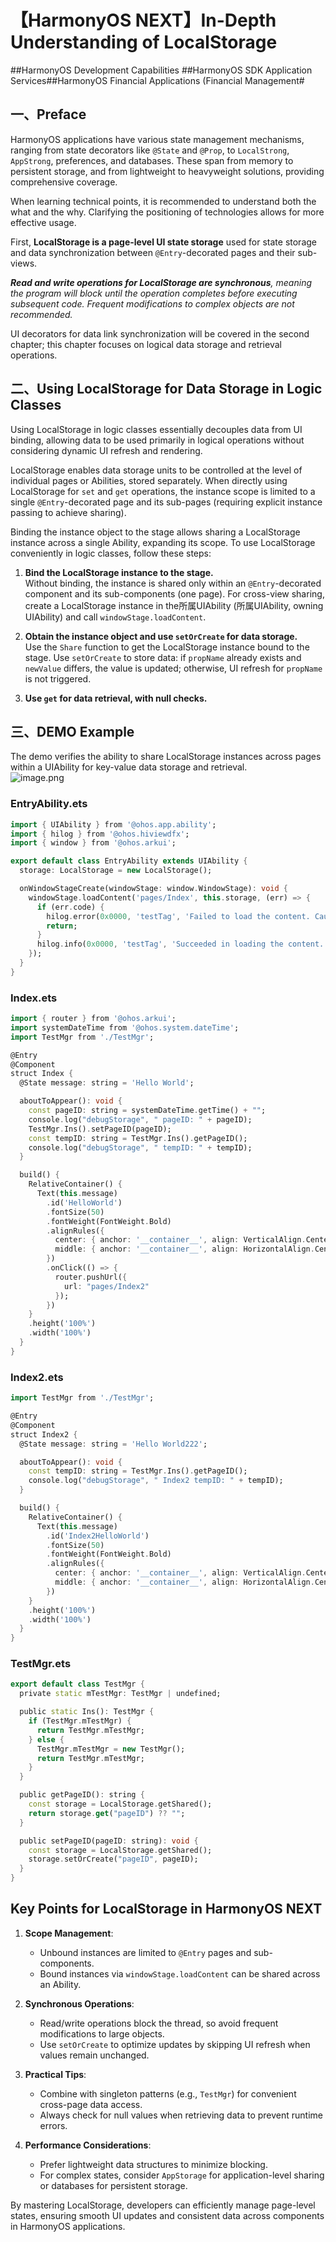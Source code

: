 # 【HarmonyOS NEXT】In-Depth Understanding of LocalStorage  

\##HarmonyOS Development Capabilities ##HarmonyOS SDK Application Services##HarmonyOS Financial Applications (Financial Management#  


## 一、Preface  

HarmonyOS applications have various state management mechanisms, ranging from state decorators like `@State` and `@Prop`, to `LocalStrong`, `AppStrong`, preferences, and databases. These span from memory to persistent storage, and from lightweight to heavyweight solutions, providing comprehensive coverage.  

When learning technical points, it is recommended to understand both the what and the why. Clarifying the positioning of technologies allows for more effective usage.  

First, **LocalStorage is a page-level UI state storage** used for state storage and data synchronization between `@Entry`-decorated pages and their sub-views.  

***Read and write operations for LocalStorage are synchronous**, meaning the program will block until the operation completes before executing subsequent code. Frequent modifications to complex objects are not recommended.*  

UI decorators for data link synchronization will be covered in the second chapter; this chapter focuses on logical data storage and retrieval operations.  


## 二、Using LocalStorage for Data Storage in Logic Classes  

Using LocalStorage in logic classes essentially decouples data from UI binding, allowing data to be used primarily in logical operations without considering dynamic UI refresh and rendering.  

LocalStorage enables data storage units to be controlled at the level of individual pages or Abilities, stored separately. When directly using LocalStorage for `set` and `get` operations, the instance scope is limited to a single `@Entry`-decorated page and its sub-pages (requiring explicit instance passing to achieve sharing).  

Binding the instance object to the stage allows sharing a LocalStorage instance across a single Ability, expanding its scope. To use LocalStorage conveniently in logic classes, follow these steps:  

1. **Bind the LocalStorage instance to the stage.**  
   Without binding, the instance is shared only within an `@Entry`-decorated component and its sub-components (one page). For cross-view sharing, create a LocalStorage instance in the所属UIAbility (所属UIAbility, owning UIAbility) and call `windowStage.loadContent`.  

2. **Obtain the instance object and use `setOrCreate` for data storage.**  
   Use the `Share` function to get the LocalStorage instance bound to the stage. Use `setOrCreate` to store data: if `propName` already exists and `newValue` differs, the value is updated; otherwise, UI refresh for `propName` is not triggered.  

3. **Use `get` for data retrieval, with null checks.**  


## 三、DEMO Example  

The demo verifies the ability to share LocalStorage instances across pages within a UIAbility for key-value data storage and retrieval.  
![image.png](https://api.nutpi.net/file/topic/2025-06-20/image/fb46191615ce4933b85b5f4d701d5f19b1862.png)  

### EntryAbility.ets  
```dart
import { UIAbility } from '@ohos.app.ability';
import { hilog } from '@ohos.hiviewdfx';
import { window } from '@ohos.arkui';

export default class EntryAbility extends UIAbility {
  storage: LocalStorage = new LocalStorage();

  onWindowStageCreate(windowStage: window.WindowStage): void {
    windowStage.loadContent('pages/Index', this.storage, (err) => {
      if (err.code) {
        hilog.error(0x0000, 'testTag', 'Failed to load the content. Cause: %{public}s', JSON.stringify(err) ?? '');
        return;
      }
      hilog.info(0x0000, 'testTag', 'Succeeded in loading the content.');
    });
  }
}
```  

### Index.ets  
```dart
import { router } from '@ohos.arkui';
import systemDateTime from '@ohos.system.dateTime';
import TestMgr from './TestMgr';

@Entry
@Component
struct Index {
  @State message: string = 'Hello World';

  aboutToAppear(): void {
    const pageID: string = systemDateTime.getTime() + "";
    console.log("debugStorage", " pageID: " + pageID);
    TestMgr.Ins().setPageID(pageID);
    const tempID: string = TestMgr.Ins().getPageID();
    console.log("debugStorage", " tempID: " + tempID);
  }

  build() {
    RelativeContainer() {
      Text(this.message)
        .id('HelloWorld')
        .fontSize(50)
        .fontWeight(FontWeight.Bold)
        .alignRules({
          center: { anchor: '__container__', align: VerticalAlign.Center },
          middle: { anchor: '__container__', align: HorizontalAlign.Center }
        })
        .onClick(() => {
          router.pushUrl({
            url: "pages/Index2"
          });
        })
    }
    .height('100%')
    .width('100%')
  }
}
```  

### Index2.ets  
```dart
import TestMgr from './TestMgr';

@Entry
@Component
struct Index2 {
  @State message: string = 'Hello World222';

  aboutToAppear(): void {
    const tempID: string = TestMgr.Ins().getPageID();
    console.log("debugStorage", " Index2 tempID: " + tempID);
  }

  build() {
    RelativeContainer() {
      Text(this.message)
        .id('Index2HelloWorld')
        .fontSize(50)
        .fontWeight(FontWeight.Bold)
        .alignRules({
          center: { anchor: '__container__', align: VerticalAlign.Center },
          middle: { anchor: '__container__', align: HorizontalAlign.Center }
        })
    }
    .height('100%')
    .width('100%')
  }
}
```  

### TestMgr.ets  
```dart
export default class TestMgr {
  private static mTestMgr: TestMgr | undefined;

  public static Ins(): TestMgr {
    if (TestMgr.mTestMgr) {
      return TestMgr.mTestMgr;
    } else {
      TestMgr.mTestMgr = new TestMgr();
      return TestMgr.mTestMgr;
    }
  }

  public getPageID(): string {
    const storage = LocalStorage.getShared();
    return storage.get("pageID") ?? "";
  }

  public setPageID(pageID: string): void {
    const storage = LocalStorage.getShared();
    storage.setOrCreate("pageID", pageID);
  }
}
```  


## Key Points for LocalStorage in HarmonyOS NEXT  

1. **Scope Management**:  
   - Unbound instances are limited to `@Entry` pages and sub-components.  
   - Bound instances via `windowStage.loadContent` can be shared across an Ability.  

2. **Synchronous Operations**:  
   - Read/write operations block the thread, so avoid frequent modifications to large objects.  
   - Use `setOrCreate` to optimize updates by skipping UI refresh when values remain unchanged.  

3. **Practical Tips**:  
   - Combine with singleton patterns (e.g., `TestMgr`) for convenient cross-page data access.  
   - Always check for null values when retrieving data to prevent runtime errors.  

4. **Performance Considerations**:  
   - Prefer lightweight data structures to minimize blocking.  
   - For complex states, consider `AppStorage` for application-level sharing or databases for persistent storage.  

By mastering LocalStorage, developers can efficiently manage page-level states, ensuring smooth UI updates and consistent data across components in HarmonyOS applications.